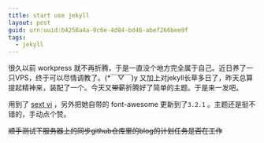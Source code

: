 ```yaml
---
title: start use jekyll
layout: post
guid: urn:uuid:b4258a4a-9c6e-4d84-bd46-abef266bee9f
tags:
  - jekyll
---
```


很久以前 workpress 就不再折腾，于是一直没个地方完全属于自己。近日养了一只VPS，终于可以尽情调教了。(\*￣▽￣)y 又加上对jekyll长草多日了，昨天总算提起精神来，装配了一个。今天又<strike>带薪</strike>折腾好了简单的主题。于是来一发吧。

用到了 [sext vi](https://github.com/waynezhang/blog) ，另外把她自带的 font-awesome 更新到了`3.2.1` 。主题还是挺不错的，手动点个赞。

<strike>顺手测试下服务器上的同步github仓库里的blog的计划任务是否在工作</strike>
